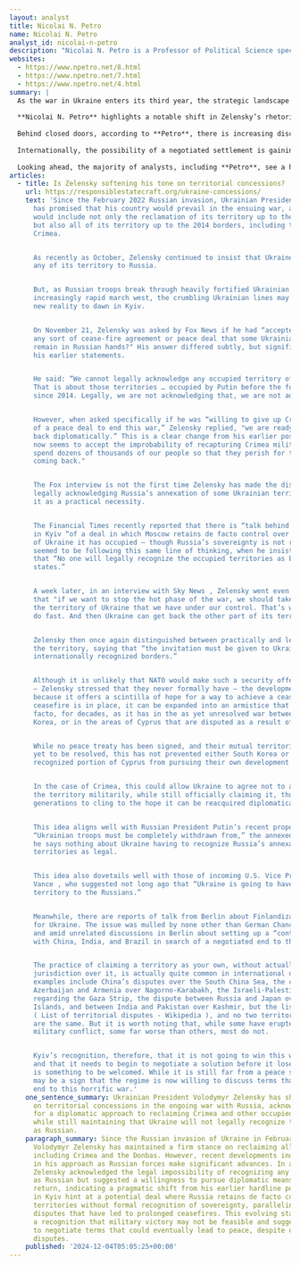 ```yaml
---
layout: analyst
title: Nicolai N. Petro
name: Nicolai N. Petro
analyst_id: nicolai-n-petro
description: "Nicolai N. Petro is a Professor of Political Science specializing in Russian and Eurasian politics, known for his critical analysis of East-West relations and advocacy for diplomatic engagement."
websites:
  - https://www.npetro.net/8.html
  - https://www.npetro.net/7.html
  - https://www.npetro.net/4.html
summary: |
  As the war in Ukraine enters its third year, the strategic landscape is shifting under mounting Russian military pressure and growing international calls for negotiation. Ukrainian President Volodymyr Zelensky, who once insisted on reclaiming all territory lost since 2014, is now signaling a more pragmatic approach to potential territorial concessions, reflecting the deteriorating situation on the ground.
  
  **Nicolai N. Petro** highlights a notable shift in Zelensky’s rhetoric during recent interviews. While Zelensky maintains that Ukraine will not legally recognize Russian sovereignty over occupied territories, he now acknowledges the improbability of retaking Crimea by force, stating, "We cannot spend dozens of thousands of our people so that they perish for the sake of Crimea coming back." Instead, he suggests that Crimea could be addressed diplomatically, a marked departure from his previous hardline stance.
  
  Behind closed doors, according to **Petro**, there is increasing discussion in Kyiv about a deal in which Russia retains de facto control over occupied regions, though Ukraine would not formally recognize these losses. This approach mirrors longstanding international disputes, where states claim territories without exercising actual control, as seen in cases ranging from the South China Sea to Kashmir.
  
  Internationally, the possibility of a negotiated settlement is gaining traction. **Petro** notes that German Chancellor Olaf Scholz has entertained the idea of Ukrainian neutrality, and there are discussions in Berlin about forming a “contact group” with China, India, and Brazil to facilitate talks. This aligns with Russian President Vladimir Putin’s latest proposal, which demands Ukrainian military withdrawal from annexed territories but does not insist on legal recognition of Russian sovereignty.
  
  Looking ahead, the majority of analysts, including **Petro**, see a high likelihood that Ukraine will be forced to accept a ceasefire along current lines of control, with no formal peace treaty but a de facto armistice—similar to the Korean Peninsula or Cyprus. **Petro** concludes that while a final settlement remains elusive, the shift in Kyiv’s position “may be a sign that the regime is now willing to discuss terms that can bring an end to this horrific war.” Given these developments, there is a high chance that negotiations will intensify in the coming months, though the path to lasting peace remains uncertain.
articles:
  - title: Is Zelensky softening his tone on territorial concessions?
    url: https://responsiblestatecraft.org/ukraine-concessions/
    text: 'Since the February 2022 Russian invasion, Ukrainian President Volodymyr Zelensky
      has promised that his country would prevail in the ensuing war, and that victory
      would include not only the reclamation of its territory up to the prewar borders,
      but also all of its territory up to the 2014 borders, including the Donbas and
      Crimea.


      As recently as October, Zelensky continued to insist that Ukraine would not cede
      any of its territory to Russia.


      But, as Russian troops break through heavily fortified Ukrainian defenses on their
      increasingly rapid march west, the crumbling Ukrainian lines may be causing a
      new reality to dawn in Kyiv.


      On November 21, Zelensky was asked by Fox News if he had “accepted that under
      any sort of cease-fire agreement or peace deal that some Ukrainian territory may
      remain in Russian hands?" His answer differed subtly, but significantly, from
      his earlier statements.


      He said: “We cannot legally acknowledge any occupied territory of Ukraine as Russian.
      That is about those territories … occupied by Putin before the full-scale invasion,
      since 2014. Legally, we are not acknowledging that, we are not adopting that.”


      However, when asked specifically if he was “willing to give up Crimea in pursuit
      of a peace deal to end this war,” Zelensky replied, "we are ready to bring Crimea
      back diplomatically.” This is a clear change from his earlier position. Zelensky
      now seems to accept the improbability of recapturing Crimea militarily: "We cannot
      spend dozens of thousands of our people so that they perish for the sake of Crimea
      coming back."


      The Fox interview is not the first time Zelensky has made the distinction between
      legally acknowledging Russia’s annexation of some Ukrainian territory and conceding
      it as a practical necessity.


      The Financial Times recently reported that there is “talk behind closed doors”
      in Kyiv “of a deal in which Moscow retains de facto control over the roughly one-fifth
      of Ukraine it has occupied — though Russia’s sovereignty is not recognized.” Zelensky
      seemed to be following this same line of thinking, when he insisted , in October,
      that “No one will legally recognize the occupied territories as belonging to other
      states.”


      A week later, in an interview with Sky News , Zelensky went even further, stating
      that "if we want to stop the hot phase of the war, we should take under NATO umbrella
      the territory of Ukraine that we have under our control. That’s what we need to
      do fast. And then Ukraine can get back the other part of its territory diplomatically."


      Zelensky then once again distinguished between practically and legally ceding
      the territory, saying that “the invitation must be given to Ukraine within its
      internationally recognized borders.”


      Although it is unlikely that NATO would make such a security offer to Ukraine
      — Zelensky stressed that they never formally have — the development is important
      because it offers a scintilla of hope for a way to achieve a ceasefire. Once a
      ceasefire is in place, it can be expanded into an armistice that can last, de
      facto, for decades, as it has in the as yet unresolved war between North and South
      Korea, or in the areas of Cyprus that are disputed as a result of Turkey’s invasion.


      While no peace treaty has been signed, and their mutual territorial demands are
      yet to be resolved, this has not prevented either South Korea or the internationally
      recognized portion of Cyprus from pursuing their own development in peace.


      In the case of Crimea, this could allow Ukraine to agree not to attempt to reacquire
      the territory militarily, while still officially claiming it, thus allowing future
      generations to cling to the hope it can be reacquired diplomatically in the future.


      This idea aligns well with Russian President Putin’s recent proposal that while
      “Ukrainian troops must be completely withdrawn from,” the annexed territories,
      he says nothing about Ukraine having to recognize Russia’s annexation of those
      territories as legal.


      This idea also dovetails well with those of incoming U.S. Vice President J.D.
      Vance , who suggested not long ago that “Ukraine is going to have to cede some
      territory to the Russians.”


      Meanwhile, there are reports of talk from Berlin about Finlandization, or neutrality
      for Ukraine. The issue was mulled by none other than German Chancellor Olaf Scholz
      and amid unrelated discussions in Berlin about setting up a “contact group” together
      with China, India, and Brazil in search of a negotiated end to the war in Ukraine.


      The practice of claiming a territory as your own, without actually exercising
      jurisdiction over it, is actually quite common in international diplomacy. Famous
      examples include China’s disputes over the South China Sea, the conflict between
      Azerbaijan and Armenia over Nagorno-Karabakh, the Israeli-Palestinian conflict
      regarding the Gaza Strip, the dispute between Russia and Japan over the Kuril
      Islands, and between India and Pakistan over Kashmir, but the list is very long
      ( List of territorial disputes - Wikipedia ), and no two territorial conflicts
      are the same. But it is worth noting that, while some have erupted in sporadic
      military conflict, some far worse than others, most do not.


      Kyiv’s recognition, therefore, that it is not going to win this war militarily
      and that it needs to begin to negotiate a solution before it loses more territory
      is something to be welcomed. While it is still far from a peace settlement, it
      may be a sign that the regime is now willing to discuss terms that can bring an
      end to this horrific war.'
    one_sentence_summary: Ukrainian President Volodymyr Zelensky has shifted his stance
      on territorial concessions in the ongoing war with Russia, acknowledging the need
      for a diplomatic approach to reclaiming Crimea and other occupied territories,
      while still maintaining that Ukraine will not legally recognize these territories
      as Russian.
    paragraph_summary: Since the Russian invasion of Ukraine in February 2022, President
      Volodymyr Zelensky has maintained a firm stance on reclaiming all Ukrainian territory,
      including Crimea and the Donbas. However, recent developments indicate a shift
      in his approach as Russian forces make significant advances. In a November interview,
      Zelensky acknowledged the legal impossibility of recognizing any occupied territory
      as Russian but suggested a willingness to pursue diplomatic means for Crimea's
      return, indicating a pragmatic shift from his earlier hardline position. Discussions
      in Kyiv hint at a potential deal where Russia retains de facto control over occupied
      territories without formal recognition of sovereignty, paralleling other international
      disputes that have led to prolonged ceasefires. This evolving stance reflects
      a recognition that military victory may not be feasible and suggests a readiness
      to negotiate terms that could eventually lead to peace, despite ongoing territorial
      disputes.
    published: '2024-12-04T05:05:25+00:00'
---
```


